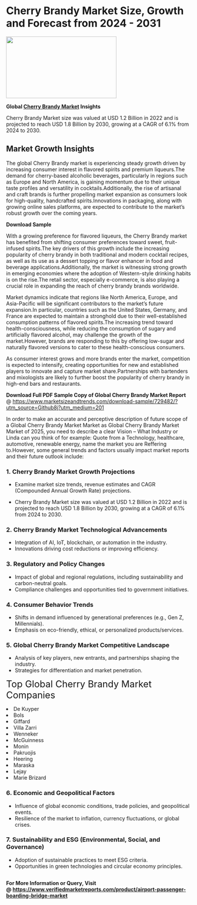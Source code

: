 <H1>Cherry Brandy Market Size, Growth and Forecast from 2024 - 2031</H1><img class="aligncenter size-medium wp-image-584254" src="https://thirdeyenews.in/wp-content/uploads/2024/09/Global-Market-Research-300x168.jpeg" alt="" width="300" height="168" /><p><strong>Global&nbsp;<a href="https://www.marketsizeandtrends.com/download-sample/729482/?utm_source=Github8j?utm_medium=201">Cherry Brandy Market</a> Insights</strong></p><p>Cherry Brandy Market size was valued at USD 1.2 Billion in 2022 and is projected to reach USD 1.8 Billion by 2030, growing at a CAGR of 6.1% from 2024 to 2030.</p><p><h2>Market Growth Insights</h2> <p>The global Cherry Brandy market is experiencing steady growth driven by increasing consumer interest in flavored spirits and premium liqueurs.The demand for cherry-based alcoholic beverages, particularly in regions such as Europe and North America, is gaining momentum due to their unique taste profiles and versatility in cocktails.Additionally, the rise of artisanal and craft brands is further propelling market expansion as consumers look for high-quality, handcrafted spirits.Innovations in packaging, along with growing online sales platforms, are expected to contribute to the market’s robust growth over the coming years.</p> <p><strong>Download Sample</strong></p> <p>With a growing preference for flavored liqueurs, the Cherry Brandy market has benefited from shifting consumer preferences toward sweet, fruit-infused spirits.The key drivers of this growth include the increasing popularity of cherry brandy in both traditional and modern cocktail recipes, as well as its use as a dessert topping or flavor enhancer in food and beverage applications.Additionally, the market is witnessing strong growth in emerging economies where the adoption of Western-style drinking habits is on the rise.The retail sector, especially e-commerce, is also playing a crucial role in expanding the reach of cherry brandy brands worldwide.</p> <p>Market dynamics indicate that regions like North America, Europe, and Asia-Pacific will be significant contributors to the market’s future expansion.In particular, countries such as the United States, Germany, and France are expected to maintain a stronghold due to their well-established consumption patterns of flavored spirits.The increasing trend toward health-consciousness, while reducing the consumption of sugary and artificially flavored alcohol, may challenge the growth of the market.However, brands are responding to this by offering low-sugar and naturally flavored versions to cater to these health-conscious consumers.</p> <p>As consumer interest grows and more brands enter the market, competition is expected to intensify, creating opportunities for new and established players to innovate and capture market share.Partnerships with bartenders and mixologists are likely to further boost the popularity of cherry brandy in high-end bars and restaurants.</p> <p><span class=""><strong>Download Full PDF Sample Copy of Global Cherry Brandy Market Report</strong> @ <a href="https://www.marketsizeandtrends.com/download-sample/729482/?utm_source=Github8j?utm_medium=201" target="_blank">https://www.marketsizeandtrends.com/download-sample/729482/?utm_source=Github8j?utm_medium=201</a></span></p><p>In order to make an accurate and perceptive description of future scope of a Global&nbsp;Cherry Brandy Market Market as Global&nbsp;Cherry Brandy Market Market of 2025, you need to describe a clear Vision &ndash; What Industry or Linda can you think of for example: Quote from a Technology, healthcare, automotive, renewable energy, name the market you are Reffering to.However, some general trends and factors usually impact market reports and their future outlook include:</p><h3>1.&nbsp;<strong>Cherry Brandy Market Growth Projections</strong></h3><ul><li>Examine market size trends, revenue estimates and CAGR (Compounded Annual Growth Rate) projections.</li><li><p>Cherry Brandy Market size was valued at USD 1.2 Billion in 2022 and is projected to reach USD 1.8 Billion by 2030, growing at a CAGR of 6.1% from 2024 to 2030.</p></li></ul><h3>2.&nbsp;<strong>Cherry Brandy Market Technological Advancements</strong></h3><ul><li>Integration of AI, IoT, blockchain, or automation in the industry.</li><li>Innovations driving cost reductions or improving efficiency.</li></ul><h3>3.&nbsp;<strong>Regulatory and Policy Changes</strong></h3><ul><li>Impact of global and regional regulations, including sustainability and carbon-neutral goals.</li><li>Compliance challenges and opportunities tied to government initiatives.</li></ul><h3>4.&nbsp;<strong>Consumer Behavior Trends</strong></h3><ul><li>Shifts in demand influenced by generational preferences (e.g., Gen Z, Millennials).</li><li>Emphasis on eco-friendly, ethical, or personalized products/services.</li></ul><h3>5.&nbsp;<strong>Global Cherry Brandy Market Competitive Landscape</strong></h3><ul><li>Analysis of key players, new entrants, and partnerships shaping the industry.</li><li>Strategies for differentiation and market penetration.</li></ul><p data-pm-slice="1 1 []"><span style="color: inherit; font-family: inherit; font-size: 25px;">Top Global Cherry Brandy Market Companies</span></p><div class="" data-test-id=""><p><li>De Kuyper</li><li> Bols</li><li> Giffard</li><li> Villa Zarri</li><li> Wenneker</li><li> McGuinness</li><li> Monin</li><li> Pakruojis</li><li> Heering</li><li> Maraska</li><li> Lejay</li><li> Marie Brizard</li></p></div><h3>6.&nbsp;<strong>Economic and Geopolitical Factors</strong></h3><ul><li>Influence of global economic conditions, trade policies, and geopolitical events.</li><li>Resilience of the market to inflation, currency fluctuations, or global crises.</li></ul><h3>7.&nbsp;<strong>Sustainability and ESG (Environmental, Social, and Governance)</strong></h3><ul><li>Adoption of sustainable practices to meet ESG criteria.</li><li>Opportunities in green technologies and circular economy principles.</li></ul><h2><strong style="font-size: 14px;">For More Information or Query, Visit @&nbsp;</strong><a style="background-color: #ffffff; font-size: 14px;" href="https://www.marketsizeandtrends.com/report/cherry-brandy-market/" target="_blank">https://www.verifiedmarketreports.com/product/airport-passenger-boarding-bridge-market</a></h2>